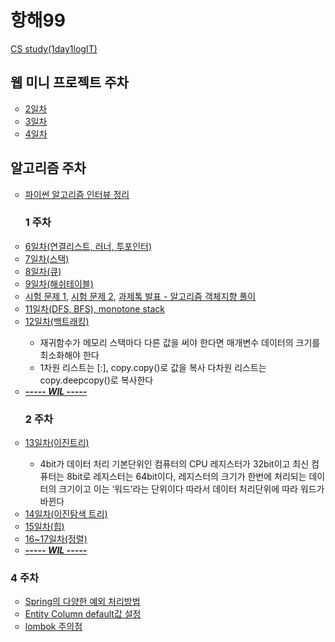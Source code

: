 <h1> 항해99 </h1>
<a href="https://github.com/hh99-CSstudy/1day1logIT"> CS study(1day1logIT) </a>
<h2> 웹 미니 프로젝트 주차 </h2>
<ul type="circle">
  <li><a href="https://github.com/southoftheriver/TIL/blob/master/잡다한T끌/docs/항해/day_2.md"> 2일차 </a></li>
  <li><a href="https://github.com/southoftheriver/TIL/blob/master/잡다한T끌/docs/항해/day_3.md"> 3일차 </a></li>
  <li><a href="https://github.com/southoftheriver/TIL/blob/master/잡다한T끌/docs/항해/day_4.md"> 4일차 </a></li>
</ul>


<h2> 알고리즘 주차</h2>
<ul type="circle">
  <li><a href="https://github.com/southoftheriver/TIL/blob/master/Book/%ED%8C%8C%EC%9D%B4%EC%8D%AC%EC%95%8C%EA%B3%A0%EB%A6%AC%EC%A6%98%EC%9D%B8%ED%84%B0%EB%B7%B0/%EC%A0%95%EB%A6%AC.md"> 파이썬 알고리즘 인터뷰 정리 </a> </li>
<h3> 1 주차 </h3>
  <ul type="circle"> </ul>
   <li><a href="https://github.com/southoftheriver/TIL/tree/master/Book/%ED%8C%8C%EC%9D%B4%EC%8D%AC%EC%95%8C%EA%B3%A0%EB%A6%AC%EC%A6%98%EC%9D%B8%ED%84%B0%EB%B7%B0/8.%EC%97%B0%EA%B2%B0%EB%A6%AC%EC%8A%A4%ED%8A%B8"> 6일차(연결리스트, 러너, 투포인터) </a></li>
   <li><a href="https://github.com/southoftheriver/TIL/tree/master/Book/%ED%8C%8C%EC%9D%B4%EC%8D%AC%EC%95%8C%EA%B3%A0%EB%A6%AC%EC%A6%98%EC%9D%B8%ED%84%B0%EB%B7%B0/9.%EC%8A%A4%ED%83%9D%2C%ED%81%90"> 7일차(스택) </a></li>
   <li><a href="https://github.com/southoftheriver/TIL/tree/master/Book/%ED%8C%8C%EC%9D%B4%EC%8D%AC%EC%95%8C%EA%B3%A0%EB%A6%AC%EC%A6%98%EC%9D%B8%ED%84%B0%EB%B7%B0/9.%EC%8A%A4%ED%83%9D%2C%ED%81%90"> 8일차(큐) </a></li>
     <li><a href="https://github.com/southoftheriver/TIL/tree/master/Book/%ED%8C%8C%EC%9D%B4%EC%8D%AC%EC%95%8C%EA%B3%A0%EB%A6%AC%EC%A6%98%EC%9D%B8%ED%84%B0%EB%B7%B0/11.%ED%95%B4%EC%8B%9C%ED%85%8C%EC%9D%B4%EB%B8%94"> 9일차(해쉬테이블) </a></li>
   <li> 
     <a href="https://github.com/southoftheriver/TIL/blob/master/%EC%9E%A1%EB%8B%A4%ED%95%9CT%EB%81%8C/docs/%ED%95%AD%ED%95%B4/hh99-%EC%8B%9C%ED%97%981-1.py">시험 문제 1</a>, 
     <a href="https://github.com/southoftheriver/TIL/blob/master/%EC%9E%A1%EB%8B%A4%ED%95%9CT%EB%81%8C/docs/%ED%95%AD%ED%95%B4/hh99-%EC%8B%9C%ED%97%981-2.py">시험 문제 2</a>, 
   <a href="https://github.com/southoftheriver/TIL/blob/master/Book/%ED%8C%8C%EC%9D%B4%EC%8D%AC%EC%95%8C%EA%B3%A0%EB%A6%AC%EC%A6%98%EC%9D%B8%ED%84%B0%EB%B7%B0/12.%EA%B7%B8%EB%9E%98%ED%94%84/%EB%B0%94%EC%9D%B4%EB%9F%AC%EC%8A%A4_%EA%B0%9D%EC%B2%B4%EC%A7%80%ED%96%A5.py"> 과제톡 발표 - 알고리즘 객체지향 풀이</a></li>   
    <li><a href="https://github.com/southoftheriver/TIL/tree/master/Book/%ED%8C%8C%EC%9D%B4%EC%8D%AC%EC%95%8C%EA%B3%A0%EB%A6%AC%EC%A6%98%EC%9D%B8%ED%84%B0%EB%B7%B0/12.%EA%B7%B8%EB%9E%98%ED%94%84"> 11일차(DFS, BFS), </a>
  <a href="https://nooblette.tistory.com/m/258">monotone stack</a></li>
    <li><a href="https://github.com/southoftheriver/TIL/tree/master/%EC%9E%A1%EB%8B%A4%ED%95%9CT%EB%81%8C/docs/%ED%95%AD%ED%95%B4/%EB%B0%B1%ED%8A%B8%EB%9E%98%ED%82%B9"> 12일차(백트래킹) </a></li>
  <ul>
    <li> 재귀함수가 메모리 스택마다 다른 값을 써야 한다면 매개변수 데이터의 크기를 최소화해야 한다 </li>
	  <li> 1차원 리스트는 [:], copy.copy()로 값을 복사 다차원 리스트는 copy.deepcopy()로 복사한다 </li>
  </ul>
  <li><a href="https://github.com/southoftheriver/TIL/blob/master/%EC%9E%A1%EB%8B%A4%ED%95%9CT%EB%81%8C/docs/%ED%95%AD%ED%95%B4/week_2.md"> <strong><i>----- WIL -----</i></strong> </a></li>

<h3> 2 주차 </h3> 
	<ul type="circle"> </ul>
   <li><a  href="https://github.com/southoftheriver/TIL/tree/master/Book/%ED%8C%8C%EC%9D%B4%EC%8D%AC%EC%95%8C%EA%B3%A0%EB%A6%AC%EC%A6%98%EC%9D%B8%ED%84%B0%EB%B7%B0/14.%ED%8A%B8%EB%A6%AC"> 13일차(이진트리) </a></li>
  <ul>
    <li>4bit가 데이터 처리 기본단위인 컴퓨터의 CPU 레지스터가 32bit이고 최신 컴퓨터는 8bit로 레지스터는 64bit이다, 레지스터의 크기가 한번에 처리되는 데이터의 크기이고 이는 ‘워드’라는 단위이다 따라서 데이터 처리단위에 따라 워드가 바뀐다</li>
  </ul>
   <li><a  href="https://github.com/southoftheriver/TIL/tree/master/%EC%9E%A1%EB%8B%A4%ED%95%9CT%EB%81%8C/docs/%ED%95%AD%ED%95%B4/%EC%9D%B4%EC%A7%84%ED%83%90%EC%83%89%ED%8A%B8%EB%A6%AC"> 14일차(이진탐색 트리) </a></li>
	   <li><a  href="https://github.com/southoftheriver/TIL/tree/master/%EC%9E%A1%EB%8B%A4%ED%95%9CT%EB%81%8C/docs/%ED%95%AD%ED%95%B4/%ED%9E%99"> 15일차(힙) </a></li>
	   <li><a  href="https://github.com/southoftheriver/TIL/tree/master/Book/%ED%8C%8C%EC%9D%B4%EC%8D%AC%EC%95%8C%EA%B3%A0%EB%A6%AC%EC%A6%98%EC%9D%B8%ED%84%B0%EB%B7%B0/17.%EC%A0%95%EB%A0%AC"> 16~17일차(정렬) </a></li>
  <li><a href="https://github.com/southoftheriver/TIL/blob/master/%EC%9E%A1%EB%8B%A4%ED%95%9CT%EB%81%8C/docs/%ED%95%AD%ED%95%B4/week_3.md"> <strong><i>----- WIL -----</i></strong> </a></li>
</ul>

<h3> 4 주차 </h3>
  <ul type="circle"> 
	  <li><a href="https://mangkyu.tistory.com/20://mangkyu.tistory.com/204"> Spring의 다양한 예외 처리방법 </a></li>
	  <li><a href="https://goodteacher.tistory.com/369"> Entity Column default값 설정</a></li>
	  <li><a href="https://kwonnam.pe.kr/wiki/java/lombok/pitfall"> lombok 주의점</a></li>
  </ul>







	
</ul>
